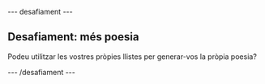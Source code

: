 \--- desafiament \---

## Desafiament: més poesia

Podeu utilitzar les vostres pròpies llistes per generar-vos la pròpia poesia?

\--- /desafiament \---